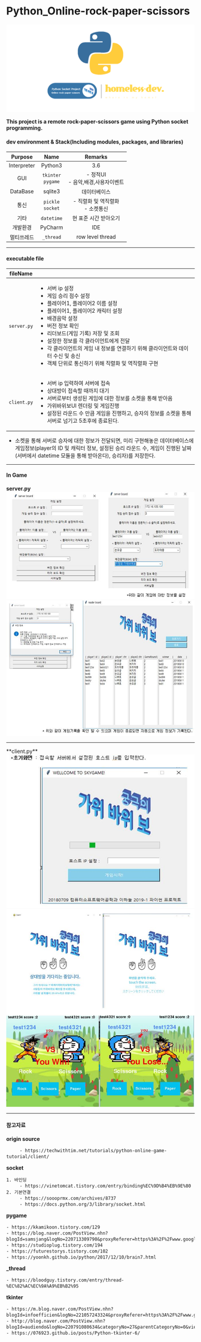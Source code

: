 # Python_Online-rock-paper-scissors

<img src="./project_img/python_socket_project.png"/>


**This project is a remote rock-paper-scissors game using Python socket programming.**

####  dev environment & Stack(Including modules, packages, and libraries)
| Purpose | Name | Remarks |
|:---:|:---:|:---:|
|Interpreter | Python3 | 3.6|
| GUI | `tkinter`<br>`pygame` | - 정적UI<br>- 음악,배경,사용자이벤트 |
|DataBase|sqlite3|데이터베이스|
|통신|`pickle`<br>`socket`| - 직렬화 및 역직렬화<br>- 소켓통신
|기타|`datetime`| 현 표준 시간 받아오기
|개발환경| PyCharm | IDE
|멀티쓰레드|`_thread`| row level thread

<hr>

#### executable file


| fileName |  |
|------------|----------|
| `server.py` | <ul><li>서버 ip 설정</li><li>게임 승리 점수 설정</li><li>플레이어1, 플레이어2 이름 설정</li><li>플레이어1, 플레이어2 캐릭터 설정</li><li>배경음악 설정</li><li>버전 정보 확인</li><li>리더보드(게임 기록) 저장 및 조회</li><li>설정한 정보를 각 클라이언트에게 전달</li><li>각 클라이언트의 게임 내 정보를 연결하기 위해 클라이언트와 데이터 수신 및 송신</li><li>객체 단위로 통신하기 위해 직렬화 및 역직렬화 구현</li></ul> |
| `client.py` | <ul><li>서버 ip 입력하여 서버에 접속</li><li>상대방이 접속할 때까지 대기</li><li>서버로부터 생성된 게임에 대한 정보를 소켓을 통해 받아옴</li><li>가위바위보UI 렌더링 및 게임진행</li><li>설정된 라운드 수 만큼 게임을 진행하고, 승자의 정보를 소켓을 통해 서버로 넘기고 5초후에 종료된다.</li></ul> | 

- 소켓을 통해 서버로 승자에 대한 정보가 전달되면, 미리 구현해놓은 데이터베이스에 게임정보(player의 ID 및 캐릭터 정보, 설정된 승리 라운드 수, 게임이 진행된 날짜(서버에서 datetime 모듈을 통해 받아온다), 승리자)를 저장한다.

<hr>

#### In Game

**server.py**<br>
   <img src="./project_img/11.JPG" /><br>
   <img src="./project_img/22.JPG" />
<hr>
**client.py**<br>
   <img src="./project_img/33.JPG" /><br>
   <img src="./project_img/44.JPG" /><br>
   <img src="./project_img/55.JPG" />

<hr>

#### 참고자료

**origin source**

         - https://techwithtim.net/tutorials/python-online-game-tutorial/client/

**socket**

    1. 바인딩
         - https://vinetomcat.tistory.com/entry/binding%EC%9D%B4%EB%9E%80
    2. 기본연결
         - https://soooprmx.com/archives/8737
         - https://docs.python.org/3/library/socket.html

**pygame**

    - https://kkamikoon.tistory.com/129
    - https://blog.naver.com/PostView.nhn?blogId=samsjang&logNo=220713309790&proxyReferer=https%3A%2F%2Fwww.google.com%2F
    - https://studioplug.tistory.com/194
    - https://futurestorys.tistory.com/102
    - https://yoonkh.github.io/python/2017/12/10/brain7.html

**_thread**

    - https://bloodguy.tistory.com/entry/thread-%EC%82%AC%EC%9A%A9%EB%B2%95

**tkinter**

    - https://m.blog.naver.com/PostView.nhn?blogId=infoefficien&logNo=221057243324&proxyReferer=https%3A%2F%2Fwww.google.com%2F 
    - http://blog.naver.com/PostView.nhn?blogId=audiendo&logNo=220791080634&categoryNo=27&parentCategoryNo=0&viewDate=&currentPage=1&postListTopCurrentPage=1&from=postView
    - https://076923.github.io/posts/Python-tkinter-6/



